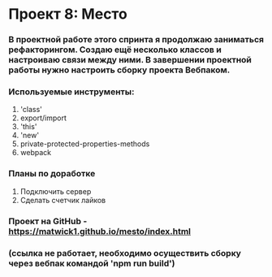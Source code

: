 # Проект 8: Место
### В проектной работе этого спринта я продолжаю заниматься рефакторингом. Создаю ещё несколько классов и настроиваю связи между ними. В завершении проектной работы нужно настроить сборку проекта Вебпаком.
### Используемые инструменты:
1. 'class'
2. export/import
3. 'this'
4. 'new'
5. private-protected-properties-methods
6. webpack

### Планы по доработке
1. Подключить сервер
2. Сделать счетчик лайков

### Проект на GitHub - https://matwick1.github.io/mesto/index.html
### (ссылка не работает, необходимо осуществить сборку через вебпак командой 'npm run build')
